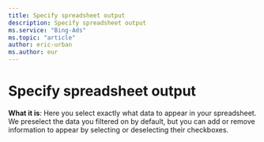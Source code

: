 ```yaml
---
title: Specify spreadsheet output
description: Specify spreadsheet output
ms.service: "Bing-Ads"
ms.topic: "article"
author: eric-urban
ms.author: eur
---
```


# Specify spreadsheet output

**What it is**: Here you select exactly what data to appear in your spreadsheet. We preselect the data you filtered on by default, but you can add or remove information to appear by selecting or deselecting their checkboxes.


